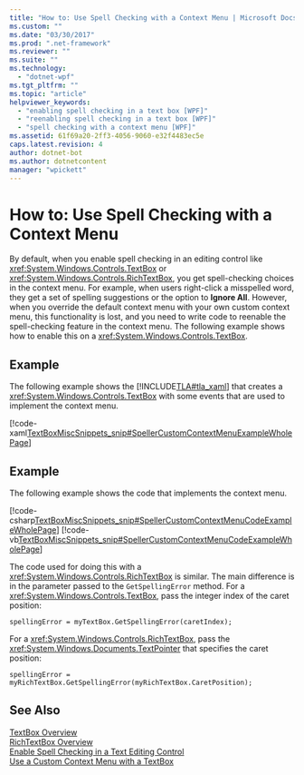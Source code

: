 ```yaml
---
title: "How to: Use Spell Checking with a Context Menu | Microsoft Docs"
ms.custom: ""
ms.date: "03/30/2017"
ms.prod: ".net-framework"
ms.reviewer: ""
ms.suite: ""
ms.technology: 
  - "dotnet-wpf"
ms.tgt_pltfrm: ""
ms.topic: "article"
helpviewer_keywords: 
  - "enabling spell checking in a text box [WPF]"
  - "reenabling spell checking in a text box [WPF]"
  - "spell checking with a context menu [WPF]"
ms.assetid: 61f69a20-2ff3-4056-9060-e32f4483ec5e
caps.latest.revision: 4
author: dotnet-bot
ms.author: dotnetcontent
manager: "wpickett"
---
```

# How to: Use Spell Checking with a Context Menu
By default, when you enable spell checking in an editing control like <xref:System.Windows.Controls.TextBox> or <xref:System.Windows.Controls.RichTextBox>, you get spell-checking choices in the context menu. For example, when users right-click a misspelled word, they get a set of spelling suggestions or the option to **Ignore All**. However, when you override the default context menu with your own custom context menu, this functionality is lost, and you need to write code to reenable the spell-checking feature in the context menu. The following example shows how to enable this on a <xref:System.Windows.Controls.TextBox>.  
  
## Example  
 The following example shows the [!INCLUDE[TLA#tla_xaml](../../../../includes/tlasharptla-xaml-md.md)] that creates a <xref:System.Windows.Controls.TextBox> with some events that are used to implement the context menu.  
  
 [!code-xaml[TextBoxMiscSnippets_snip#SpellerCustomContextMenuExampleWholePage](../../../../samples/snippets/csharp/VS_Snippets_Wpf/TextBoxMiscSnippets_snip/csharp/speller_custom_context_menu.xaml#spellercustomcontextmenuexamplewholepage)]  
  
## Example  
 The following example shows the code that implements the context menu.  
  
 [!code-csharp[TextBoxMiscSnippets_snip#SpellerCustomContextMenuCodeExampleWholePage](../../../../samples/snippets/csharp/VS_Snippets_Wpf/TextBoxMiscSnippets_snip/csharp/speller_custom_context_menu.xaml.cs#spellercustomcontextmenucodeexamplewholepage)]
 [!code-vb[TextBoxMiscSnippets_snip#SpellerCustomContextMenuCodeExampleWholePage](../../../../samples/snippets/visualbasic/VS_Snippets_Wpf/TextBoxMiscSnippets_snip/visualbasic/speller_custom_context_menu.xaml.vb#spellercustomcontextmenucodeexamplewholepage)]  
  
 The code used for doing this with a <xref:System.Windows.Controls.RichTextBox> is similar. The main difference is in the parameter passed to the `GetSpellingError` method. For a <xref:System.Windows.Controls.TextBox>, pass the integer index of the caret position:  
  
 `spellingError = myTextBox.GetSpellingError(caretIndex);`  
  
 For a <xref:System.Windows.Controls.RichTextBox>, pass the <xref:System.Windows.Documents.TextPointer> that specifies the caret position:  
  
 `spellingError = myRichTextBox.GetSpellingError(myRichTextBox.CaretPosition);`  
  
## See Also  
 [TextBox Overview](../../../../docs/framework/wpf/controls/textbox-overview.md)   
 [RichTextBox Overview](../../../../docs/framework/wpf/controls/richtextbox-overview.md)   
 [Enable Spell Checking in a Text Editing Control](../../../../docs/framework/wpf/controls/how-to-enable-spell-checking-in-a-text-editing-control.md)   
 [Use a Custom Context Menu with a TextBox](../../../../docs/framework/wpf/controls/how-to-use-a-custom-context-menu-with-a-textbox.md)
